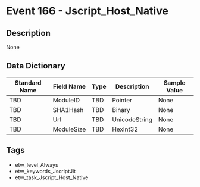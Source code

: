 # Event 166 - Jscript_Host_Native

## Description
None

## Data Dictionary
|Standard Name|Field Name|Type|Description|Sample Value|
|---|---|---|---|---|
|TBD|ModuleID|TBD|Pointer|None|None|
|TBD|SHA1Hash|TBD|Binary|None|None|
|TBD|Url|TBD|UnicodeString|None|None|
|TBD|ModuleSize|TBD|HexInt32|None|None|

## Tags
* etw_level_Always
* etw_keywords_JscriptJit
* etw_task_Jscript_Host_Native